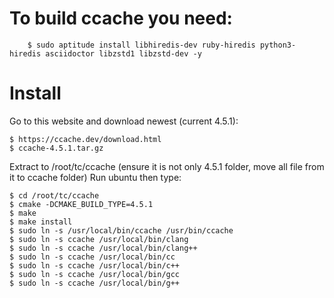# To build ccache you need:
    	$ sudo aptitude install libhiredis-dev ruby-hiredis python3-hiredis asciidoctor libzstd1 libzstd-dev -y
      
# Install
  
  Go to this website and download newest (current 4.5.1):
    
    $ https://ccache.dev/download.html
    $ ccache-4.5.1.tar.gz

  Extract to /root/tc/ccache (ensure it is not only 4.5.1 folder, move all file from it to ccache folder)
  Run ubuntu then type:
  
  	$ cd /root/tc/ccache
	$ cmake -DCMAKE_BUILD_TYPE=4.5.1
	$ make
	$ make install
	$ sudo ln -s /usr/local/bin/ccache /usr/bin/ccache
	$ sudo ln -s ccache /usr/local/bin/clang
	$ sudo ln -s ccache /usr/local/bin/clang++
	$ sudo ln -s ccache /usr/local/bin/cc
	$ sudo ln -s ccache /usr/local/bin/c++
	$ sudo ln -s ccache /usr/local/bin/gcc
	$ sudo ln -s ccache /usr/local/bin/g++
